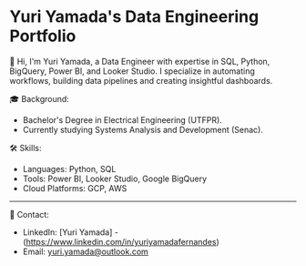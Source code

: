 # Yuri Yamada's Data Engineering Portfolio

👋 Hi, I'm Yuri Yamada, a Data Engineer with expertise in SQL, Python, BigQuery, Power BI, and Looker Studio. I specialize in automating workflows, building data pipelines and creating insightful dashboards.

🎓 Background:
- Bachelor's Degree in Electrical Engineering (UTFPR).
- Currently studying Systems Analysis and Development (Senac).

🛠 Skills:
- Languages: Python, SQL
- Tools: Power BI, Looker Studio, Google BigQuery
- Cloud Platforms: GCP, AWS

---

📧 Contact:
- LinkedIn: [Yuri Yamada] - (https://www.linkedin.com/in/yuriyamadafernandes)
- Email: yuri.yamada@outlook.com
